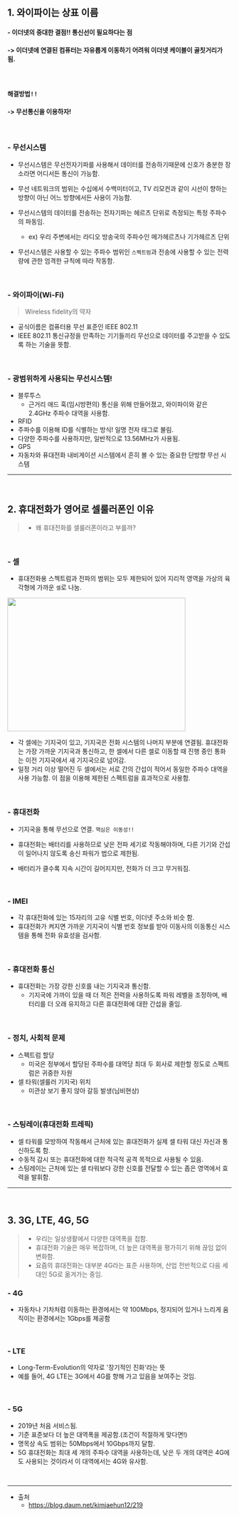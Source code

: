 ## 1. 와이파이는 상표 이름
#### - 이더넷의 중대한 결점!! 통신선이 필요하다는 점
#### -> 이더넷에 연결된 컴퓨터는 자유롭게 이동하기 어려워 이더넷 케이블이 골칫거리가 됨.
  <br>
  
### `해결방법!!`
#### -> 무선통신을 이용하자!
  <br>
  
### - 무선시스템 <br>
  - 무선시스템은 무선전자기파를 사용해서 데이터를 전송하기때문에 신호가 충분한 장소라면 어디서든 통신이 가능함.
  - 무선 네트워크의 범위는 수십에서 수백미터이고, TV 리모컨과 같이 시선이 향하는 방향이 아닌 어느 방향에서든 사용이 가능함.
  - 무선시스템의 데이터를 전송하는 전자기파는 헤르츠 단위로 측정되는 특정 주파수의 파동임.
    - ex) 우리 주변에서는 라디오 방송국의 주파수인 메가헤르츠나 기가헤르츠 단위
  - 무선시스템은 사용할 수 있는 주파수 범위인 `스펙트럼`과 전송에 사용할 수 있는 전력량에 관한 엄격한 규칙에 따라 작동함.

    <br>
  
### - 와이파이(Wi-Fi)
> Wireless fidelity의 약자
  - 공식이름은 컴퓨터용 무선 표준인 IEEE 802.11
  - IEEE 802.11 통신규정을 만족하는 기기들끼리 무선으로 데이터를 주고받을 수 있도록 하는 기술을 뜻함.

  <br>

### - 광범위하게 사용되는 무선시스템!
 - 블루투스
   - 근거리 애드 훅(임시방편의) 통신을 위해 만들어졌고, 와이파이와 같은 2.4GHz 주파수 대역을 사용함.
  - RFID
   -   주파수를 이용해 ID를 식별하는 방식! 일명 전자 태그로 불림.
   - 다양한 주파수를 사용하지만, 일반적으로 13.56MHz가 사용됨.
  - GPS
   - 자동차와 퓨대전화 내비게이션 시스템에서 흔히 볼 수 있는 중요한 단방향 무선 시스템

---

<br>

## 2. 휴대전화가 영어로 셀룰러폰인 이유
> - 왜 휴대전화를 셀룰러폰이라고 부를까?
  <br>

### - 셀
- 휴대전화용 스첵트럼과 전파의 범위는 모두 제한되어 있어 지리적 영역을 가상의 육각형에 가까운 `셀`로 나눔.

<img src="https://user-images.githubusercontent.com/107025988/185797886-cca8eb13-b17e-464f-a9bf-22e888146d6c.png" width="400" height="300">

 - 각 셀에는 기지국이 있고, 기지국은 전화 시스템의 나머지 부분에 연결됨. 휴대전화는 가장 가까운 기지국과 통신하고, 한 셀에서 다른 셀로 이동할 때 진행 중인 통화는 이전 기지국에서 새 기지국으로 넘어감.
 - 일정 거리 이상 떨어진 두 셀에서는 서로 간의 간섭이 적어서 동일한 주파수 대역을 사용 가능함. 이 점을 이용해 제한된 스펙트럼을 효과적으로 사용함.

  <br>
 
### - 휴대전화
- 기지국을 통해 무선으로 연결. `핵심은 이동성!!`
- 휴대전화는 배터리를 사용하므로 낮은 전파 세기로 작동해야하며, 다른 기기와 간섭이 일어나지 않도록 송신 파워가 법으로 제한됨.
- 배터리가 클수록 지속 시간이 길어지지만, 전화가 더 크고 무거워짐.

  <br>

### - IMEI
  - 각 휴대전화에 있는 15자리의 고유 식별 번호, 이더넷 주소와 비슷 함. 
  - 휴대전화가 켜지면 가까운 기지국이 식별 번호 정보를 받아 이동사의 이동통신 시스템을 통해 전화 유효성을 검사함.
  
  <br>

### - 휴대전화 통신
 - 휴대전화는 가장 강한 신호를 내는 기지국과 통신함.
   - 기지국에 가까이 있을 때 더 적은 전력을 사용하도록 파워 레벨을 조정하며, 배터리를 더 오래 유지하고 다른 휴대전화에 대한 간섭을 줄임.
   
  <br>

### - 정치, 사회적 문제
 - 스펙트럼 할당
   - 미국은 정부에서 할당된 주파수를 대역당 최대 두 회사로 제한할 정도로 스펙트럼은 귀중한 자원
 - 셀 타워(셀룰러 기지국) 위치
   - 미관상 보기 좋지 않아 갈등 발생(님비현상)

  <br>

### - 스팅레이(휴대전화 트레픽)
- 셀 타워를 모방하여 작동해서 근처에 있는 휴대전화가 실제 셀 타워 대신 자신과 통신하도록 함.
- 수동적 감시 또는 휴대전화에 대한 적극적 공격 목적으로 사용될 수 있음.
- 스팅레이는 근처에 있는 셀 타워보다 강한 신호를 전달할 수 있는 좁은 영역에서 효력을 발휘함.

---

<br>

## 3. 3G, LTE, 4G, 5G 
> - 우리는 일상생활에서 다양한 대역폭을 접함.
> - 휴대전화 기술은 매우 복잡하며, 더 높은 대역폭을 평가히기 위해 끊임 없이 변화함.
> - 요즘의 휴대전화는 대부분 4G라는 표준 사용하며, 산업 전반적으로 다음 세대인 5G로 옮겨가는 중임.

### - 4G
 - 자동차나 기차처럼 이동하는 환경에서는 약 100Mbps, 정지되어 있거나 느리게 움직이는 환경에서는 1Gbps를 제공함

<br>

### - LTE
- Long-Term-Evolution의 약자로 '장기적인 진화'라는 뜻
- 예를 들어, 4G LTE는 3G에서 4G를 향해 가고 있음을 보여주는 것임.

<br>

### - 5G
- 2019년 처음 서비스됨. 
- 기준 표준보다 더 높은 대역폭을 제공함.(조건이 적절하게 맞다면!)
- 명목상 속도 범위는 50Mbps에서 10Gbps까지 달함.
- 5G 휴대전화는 최대 세 개의 주파수 대역을 사용하는데, 낮은 두 개의 대역은 4G에도 사용되는 것이라서 이 대역에서는 4G와 유사함.


<br>

---

- 출처
  - https://blog.daum.net/kimjaehun12/219